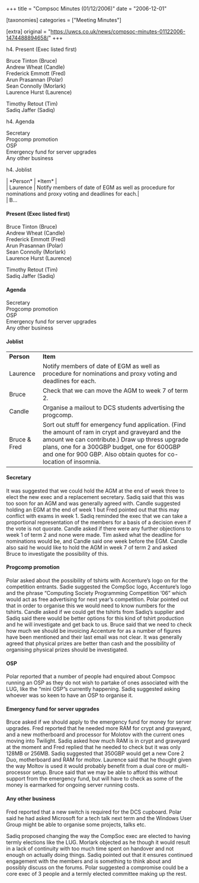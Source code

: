 +++
title = "Compsoc Minutes (01/12/2006)"
date = "2006-12-01"

[taxonomies]
categories = ["Meeting Minutes"]

[extra]
original = "https://uwcs.co.uk/news/compsoc-minutes-01122006-1474488894658/"
+++

<p>h4. Present (Exec listed first)</p>

<p>Bruce Tinton (Bruce)<br />Andrew Wheat (Candle)<br />Frederick Emmott (Fred)<br />Arun Prasannan (Polar)<br />Sean Connolly (Morlark)<br />Laurence Hurst (Laurence)</p>

<p>Timothy Retout (Tim)<br />Sadiq Jaffer (Sadiq)</p>

<p>h4. Agenda</p>

<p>Secretary<br />Progcomp promotion<br />OSP<br />Emergency fund for server upgrades<br />Any other business</p>

<p>h4. Joblist</p>

<p>| *Person*    | *Item*                              |<br />| Laurence    | Notify members of date of EGM as well as procedure for nominations and proxy voting and deadlines for each.|<br />| B...</p>

<!-- more -->

#### Present (Exec listed first)

Bruce Tinton (Bruce)  
Andrew Wheat (Candle)  
Frederick Emmott (Fred)  
Arun Prasannan (Polar)  
Sean Connolly (Morlark)  
Laurence Hurst (Laurence)

Timothy Retout (Tim)  
Sadiq Jaffer (Sadiq)

#### Agenda

Secretary  
Progcomp promotion  
OSP  
Emergency fund for server upgrades  
Any other business

#### Joblist

|              |                                                                                                                                                                                                                                                                             |
| ------------ | --------------------------------------------------------------------------------------------------------------------------------------------------------------------------------------------------------------------------------------------------------------------------- |
| **Person**   | **Item**                                                                                                                                                                                                                                                                    |
| Laurence     | Notify members of date of EGM as well as procedure for nominations and proxy voting and deadlines for each.                                                                                                                                                                 |
| Bruce        | Check that we can move the AGM to week 7 of term 2.                                                                                                                                                                                                                         |
| Candle       | Organise a mailout to DCS students advertising the progcomp.                                                                                                                                                                                                                |
| Bruce & Fred | Sort out stuff for emergency fund application. (Find the amount of ram in crypt and graveyard and the amount we can contribute.) Draw up thress upgrade plans, one for a 300GBP budget, one for 600GBP and one for 900 GBP. Also obtain quotes for co-location of insomnia. |

#### Secretary

It was suggested that we could hold the AGM at the end of week three to elect the new exec and a replacement secretary. Sadiq said that this was too soon for an AGM and was generally agreed with. Candle suggested holding an EGM at the end of week 1 but Fred pointed out that this may conflict with exams in week 1. Sadiq reminded the exec that we can take a proportional representation of the members for a basis of a decision even if the vote is not quorate. Candle asked if there were any further objections to week 1 of term 2 and none were made. Tim asked what the deadline for nominations would be, and Candle said one week before the EGM. Candle also said he would like to hold the AGM in week 7 of term 2 and asked Bruce to investigate the possibility of this.

#### Progcomp promotion

Polar asked about the possibility of tshirts with Accenture’s logo on for the competition entrants. Sadie suggested the CompSoc logo, Accenture’s logo and the phrase “Computing Society Programming Competition ‘06” which would act as free advertising for next year’s competition. Polar pointed out that in order to organise this we would need to know numbers for the tshirts. Candle asked if we could get the tshirts from Sadiq’s supplier and Sadiq said there would be better options for this kind of tshirt production and he will investigate and get back to us. Bruce said that we need to check how much we should be invoicing Accenture for as a number of figures have been mentioned and their last email was not clear. It was generally agreed that physical prizes are better than cash and the possibility of organising physical prizes should be investigated.

#### OSP

Polar reported that a number of people had enquired about Compsoc running an OSP as they do not wish to partake of ones associated with the LUG, like the “mini OSP”s currently happening. Sadiq suggested asking whoever was so keen to have an OSP to organise it.

#### Emergency fund for server upgrades

Bruce asked if we should apply to the emergency fund for money for server upgrades. Fred reported that he needed more RAM for crypt and graveyard, and a new motherboard and processor for Molotov with the current ones moving into Twilight. Sadiq asked how much RAM is in crypt and graveyard at the moment and Fred replied that he needed to check but it was only 128MB or 256MB. Sadiq suggested that 350GBP would get a new Core 2 Duo, motherboard and RAM for moltov. Laurence said that he thought given the way Moltov is used it would probably benefit from a dual core or multi-processor setup. Bruce said that we may be able to afford this without support from the emergency fund, but will have to check as some of the money is earmarked for ongoing server running costs.

#### Any other business

Fred reported that a new switch is required for the DCS cupboard. Polar said he had asked Microsoft for a tech talk next term and the Windows User Group might be able to organise some projects, talks etc.

Sadiq proposed changing the way the CompSoc exec are elected to having termly elections like the LUG. Morlark objected as he though it would result in a lack of continuity with too much time spent on handover and not enough on actually doing things. Sadiq pointed out that it ensures continued engagement with the members and is something to think about and possibly discuss on the forums. Polar suggested a compromise could be a core exec of 3 people and a termly elected committee making up the rest.
